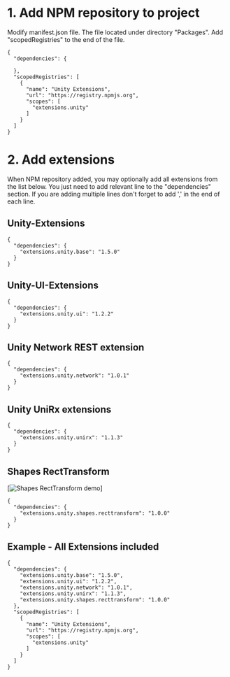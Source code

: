 # 1. Add NPM repository to project
Modify manifest.json file. The file located under directory "Packages".
Add "scopedRegistries" to the end of the file.
<pre><code>{
  "dependencies": {
    
  },
  "scopedRegistries": [
    {
      "name": "Unity Extensions",
      "url": "https://registry.npmjs.org",
      "scopes": [
        "extensions.unity"
      ]
    }
  ]
}
</code></pre>

# 2. Add extensions
When NPM repository added, you may optionally add all extensions from the list below. You just need to add relevant line to the "dependencies" section. If you are adding multiple lines don't forget to add ',' in the end of each line.

## Unity-Extensions
<pre><code>{
  "dependencies": {
    "extensions.unity.base": "1.5.0"
  }
}
</code></pre>

## Unity-UI-Extensions
<pre><code>{
  "dependencies": {
    "extensions.unity.ui": "1.2.2"
  }
}
</code></pre>

## Unity Network REST extension
<pre><code>{
  "dependencies": {
    "extensions.unity.network": "1.0.1"
  }
}
</code></pre>

## Unity UniRx extensions
<pre><code>{
  "dependencies": {
    "extensions.unity.unirx": "1.1.3"
  }
}
</code></pre>

## Shapes RectTransform
[![Shapes RectTransform demo](https://media.giphy.com/media/nn779lmlBy5FgFwQqB/giphy.gif)]
<pre><code>{
  "dependencies": {
    "extensions.unity.shapes.recttransform": "1.0.0"
  }
}
</code></pre>

## Example - All Extensions included
<pre><code>{
  "dependencies": {
    "extensions.unity.base": "1.5.0",
    "extensions.unity.ui": "1.2.2",
    "extensions.unity.network": "1.0.1",
    "extensions.unity.unirx": "1.1.3",	
    "extensions.unity.shapes.recttransform": "1.0.0"
  },
  "scopedRegistries": [
    {
      "name": "Unity Extensions",
      "url": "https://registry.npmjs.org",
      "scopes": [
        "extensions.unity"
      ]
    }
  ]
}
</code></pre>